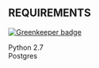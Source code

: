 REQUIREMENTS
------------

[![Greenkeeper badge](https://badges.greenkeeper.io/ccnmtl/videoanalytics.svg)](https://greenkeeper.io/)

Python 2.7  
Postgres  

